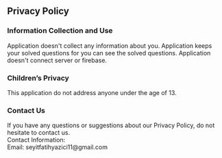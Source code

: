 <h2>Privacy Policy</h2>

<h3>Information Collection and Use</h3>
Application doesn't collect any information about you. Application keeps your solved questions for you can see the solved questions. Application doesn't connect server or firebase.

<h3>Children’s Privacy</h3>
This application do not address anyone under the age of 13.

<h3>Contact Us</h3>
If you have any questions or suggestions about our Privacy Policy, do not hesitate to contact us.<br>
Contact Information:<br>
Email: seyitfatihyazici11@gmail.com
